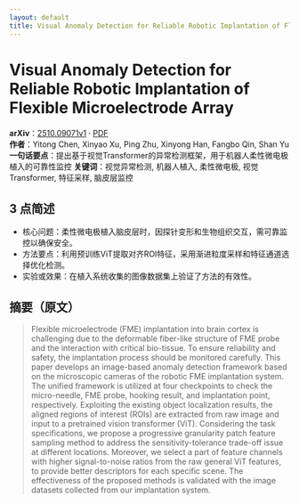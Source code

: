 ```yaml
---
layout: default
title: Visual Anomaly Detection for Reliable Robotic Implantation of Flexible Microelectrode Array
---
```


# Visual Anomaly Detection for Reliable Robotic Implantation of Flexible Microelectrode Array
**arXiv**：[2510.09071v1](https://arxiv.org/abs/2510.09071) · [PDF](https://arxiv.org/pdf/2510.09071.pdf)  
**作者**：Yitong Chen, Xinyao Xu, Ping Zhu, Xinyong Han, Fangbo Qin, Shan Yu  
**一句话要点**：提出基于视觉Transformer的异常检测框架，用于机器人柔性微电极植入的可靠性监控
**关键词**：视觉异常检测, 机器人植入, 柔性微电极, 视觉Transformer, 特征采样, 脑皮层监控

## 3 点简述
- 核心问题：柔性微电极植入脑皮层时，因探针变形和生物组织交互，需可靠监控以确保安全。
- 方法要点：利用预训练ViT提取对齐ROI特征，采用渐进粒度采样和特征通道选择优化检测。
- 实验或效果：在植入系统收集的图像数据集上验证了方法的有效性。

## 摘要（原文）

> Flexible microelectrode (FME) implantation into brain cortex is challenging
> due to the deformable fiber-like structure of FME probe and the interaction
> with critical bio-tissue. To ensure reliability and safety, the implantation
> process should be monitored carefully. This paper develops an image-based
> anomaly detection framework based on the microscopic cameras of the robotic FME
> implantation system. The unified framework is utilized at four checkpoints to
> check the micro-needle, FME probe, hooking result, and implantation point,
> respectively. Exploiting the existing object localization results, the aligned
> regions of interest (ROIs) are extracted from raw image and input to a
> pretrained vision transformer (ViT). Considering the task specifications, we
> propose a progressive granularity patch feature sampling method to address the
> sensitivity-tolerance trade-off issue at different locations. Moreover, we
> select a part of feature channels with higher signal-to-noise ratios from the
> raw general ViT features, to provide better descriptors for each specific
> scene. The effectiveness of the proposed methods is validated with the image
> datasets collected from our implantation system.

